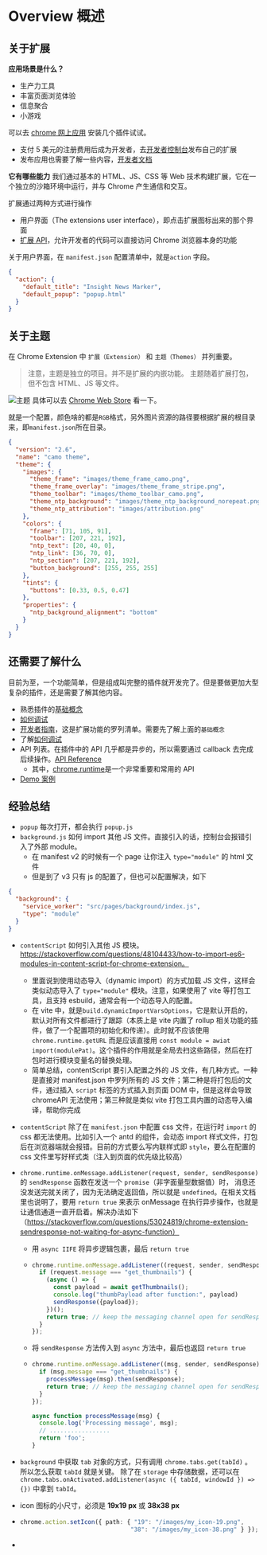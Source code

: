 # Overview 概述

## 关于扩展

**应用场景是什么？**

- 生产力工具
- 丰富页面浏览体验
- 信息聚合
- 小游戏

可以去 [chrome 网上应用](https://chrome.google.com/webstore/category/extensions) 安装几个插件试试。

- 支付 5 美元的注册费用后成为开发者，去[开发者控制台](https://chrome.google.com/webstore/devconsole)发布自己的扩展
- 发布应用也需要了解一些内容，[开发者文档](https://developer.chrome.com/docs/webstore/)

**它有哪些能力**
我们通过基本的 HTML、JS、CSS 等 Web 技术构建扩展，它在一个独立的沙箱环境中运行，并与 Chrome 产生通信和交互。

扩展通过两种方式进行操作

- 用户界面（The extensions user interface），即点击扩展图标出来的那个界面
- [扩展 API](https://developer.chrome.com/docs/extensions/reference/)，允许开发者的代码可以直接访问 Chrome 浏览器本身的功能

关于用户界面，在 `manifest.json` 配置清单中，就是`action` 字段。

```json
{
  "action": {
    "default_title": "Insight News Marker",
    "default_popup": "popup.html"
  }
}
```

## 关于主题

在 Chrome Extension 中 `扩展（Extension）` 和 `主题（Themes）` 并列重要。

> 注意，主题是独立的项目。并不是扩展的内嵌功能。
> 主题随着扩展打包，但不包含 HTML、JS 等文件。

![主题](https://cdn.jsdelivr.net/gh/JunyWuuuu91/JunyWuuuu91.github.io@master/images/202203122355381.png)
具体可以去 [Chrome Web Store](https://chrome.google.com/webstore/category/themes) 看一下。

就是一个配置，颜色啥的都是`RGB`格式，另外图片资源的路径要根据扩展的根目录来，即`manifest.json`所在目录。

```json
{
  "version": "2.6",
  "name": "camo theme",
  "theme": {
    "images": {
      "theme_frame": "images/theme_frame_camo.png",
      "theme_frame_overlay": "images/theme_frame_stripe.png",
      "theme_toolbar": "images/theme_toolbar_camo.png",
      "theme_ntp_background": "images/theme_ntp_background_norepeat.png",
      "theme_ntp_attribution": "images/attribution.png"
    },
    "colors": {
      "frame": [71, 105, 91],
      "toolbar": [207, 221, 192],
      "ntp_text": [20, 40, 0],
      "ntp_link": [36, 70, 0],
      "ntp_section": [207, 221, 192],
      "button_background": [255, 255, 255]
    },
    "tints": {
      "buttons": [0.33, 0.5, 0.47]
    },
    "properties": {
      "ntp_background_alignment": "bottom"
    }
  }
}
```

## 还需要了解什么

目前为至，一个功能简单，但是组成叫完整的插件就开发完了。但是要做更加大型复杂的插件，还是需要了解其他内容。

- 熟悉插件的[基础概念](https://developer.chrome.com/docs/extensions/mv3/overview/)
- [如何调试](https://developer.chrome.com/docs/extensions/mv3/tut_debugging/)
- [开发者指南](https://developer.chrome.com/docs/extensions/mv3/devguide/)，这是扩展功能的罗列清单。需要先了解上面的`基础概念`
- 了解[如何调试](https://developer.chrome.com/docs/extensions/mv3/tut_debugging/)
- API 列表。在插件中的 API 几乎都是异步的，所以需要通过 callback 去完成后续操作。[API Reference](https://developer.chrome.com/docs/extensions/reference/)
  - 其中，[chrome.runtime](https://developer.chrome.com/docs/extensions/reference/runtime/#manifest)是一个非常重要和常用的 API
- [Demo 案例](https://github.com/GoogleChrome/chrome-extensions-samples)

## 经验总结

- `popup` 每次打开，都会执行 `popup.js`
- `background.js` 如何 import 其他 JS 文件。直接引入的话，控制台会报错引入了外部 module。
  - 在 manifest v2 的时候有一个 page 让你注入 `type="module"` 的 html 文件
  - 但是到了 v3 只有 js 的配置了，但也可以配置解决，如下

```json
{
  "background": {
    "service_worker": "src/pages/background/index.js",
    "type": "module"
  }
}
```

- `contentScript`  如何引入其他 JS 模块。https://stackoverflow.com/questions/48104433/how-to-import-es6-modules-in-content-script-for-chrome-extension。

  - 里面说到使用动态导入（dynamic import）的方式加载 JS 文件，这样会类似动态导入了 `type="module"` 模块。注意，如果使用了 vite 等打包工具，且支持 esbuild，通常会有一个动态导入的配置。
  - 在 vite 中，就是`build.dynamicImportVarsOptions`，它是默认开启的，默认对所有文件都进行了跟踪（本质上是 vite 内置了 rollup 相关功能的插件，做了一个配置项的初始化和传递）。此时就不应该使用 `chrome.runtime.getURL` 而是应该直接用 `const module = awiat import(modulePat)`。这个插件的作用就是全局去扫这些路径，然后在打包时进行模块变量名的替换处理。
  - 简单总结，contentScript 要引入配置之外的 JS 文件，有几种方式。一种是直接对 manifest.json 中罗列所有的 JS 文件；第二种是将打包后的文件，通过插入 `script` 标签的方式插入到页面 DOM 中，但是这样会导致 chromeAPI 无法使用；第三种就是类似 vite 打包工具内置的动态导入编译，帮助你完成

- `contentScript` 除了在 `manifest.json` 中配置 css 文件，在运行时 `import` 的 css 都无法使用。比如引入一个 antd 的组件，会动态 import 样式文件，打包后在浏览器端就会报错。目前的方式要么写内联样式即 `style`，要么在配置的 css 文件里写好样式类（注入到页面的优先级比较高）

- `chrome.runtime.onMessage.addListener(request, sender, sendResponse)`  的  `sendResponse`  函数在发送一个 `promise`（非字面量型数据值）时， 消息还没发送完就关闭了，因为无法确定返回值，所以就是 `undefined`。在相关文档里也说明了，要用 `return true`  来表示 onMessage 在执行异步操作，也就是让通信通道一直开启着。解决办法如下（https://stackoverflow.com/questions/53024819/chrome-extension-sendresponse-not-waiting-for-async-function）

  - 用 `async IIFE` 将异步逻辑包裹，最后 `return true` 

  - ```ts
    chrome.runtime.onMessage.addListener((request, sender, sendResponse) => {
      if (request.message === "get_thumbnails") {
        (async () => {
          const payload = await getThumbnails();
          console.log("thumbPayload after function:", payload)
          sendResponse({payload});
        })();
        return true; // keep the messaging channel open for sendResponse
      }
    });
    ```

  - 将 `sendResponse`  方法传入到 `async` 方法中，最后也返回 `return true`

  - ```ts
    chrome.runtime.onMessage.addListener((msg, sender, sendResponse) => {
      if (msg.message === "get_thumbnails") {
        processMessage(msg).then(sendResponse);
        return true; // keep the messaging channel open for sendResponse
      }
    });
    
    async function processMessage(msg) {
      console.log('Processing message', msg);
      // .................
      return 'foo';
    }
    ```

- `background` 中获取 `tab` 对象的方式，只有调用 `chrome.tabs.get(tabId)` 。所以怎么获取 `tabId` 就是关键。 除了在 `storage` 中存储数据，还可以在 `chrome.tabs.onActivated.addListener(async ({ tabId, windowId }) => {})` 中拿到 `tabId`。

- icon 图标的小尺寸，必须是 **19x19 px** 或 **38x38 px**

- ```ts
  chrome.action.setIcon({ path: { "19": "/images/my_icon-19.png",
                                 "38": "/images/my_icon-38.png" } });
  ```

- 

